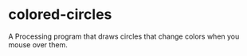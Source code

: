 # colored-circles
A Processing program that draws circles that change colors when you mouse over them.
